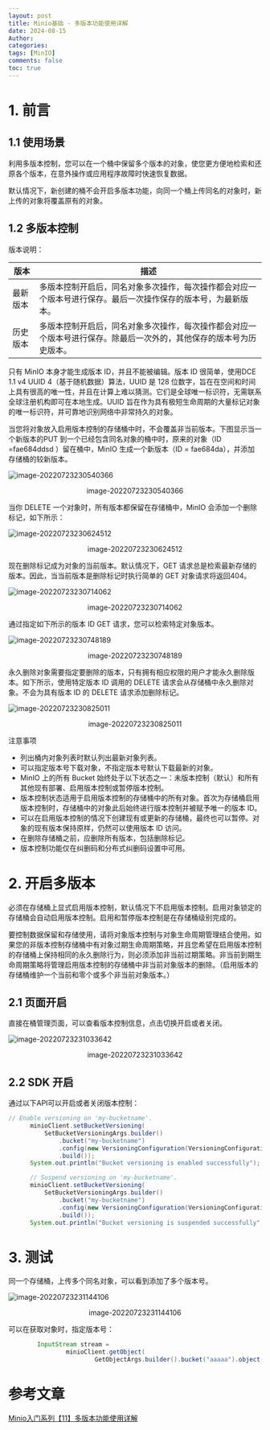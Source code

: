 ```yaml
---
layout: post
title: Minio基础 - 多版本功能使用详解
date: 2024-08-15
Author: 
categories: 
tags: [MinIO]
comments: false
toc: true
---
```




# 1. 前言

## 1.1 使用场景

利用多版本控制，您可以在一个桶中保留多个版本的对象，使您更方便地检索和还原各个版本，在意外操作或应用程序故障时快速恢复数据。

默认情况下，新创建的桶不会开启多版本功能，向同一个桶上传同名的对象时，新上传的对象将覆盖原有的对象。

## 1.2 多版本控制

版本说明：

| 版本   | 描述                                                         |
|------|------------------------------------------------------------|
| 最新版本 | 多版本控制开启后，同名对象多次操作，每次操作都会对应一个版本号进行保存。最后一次操作保存的版本号，为最新版本。    |
| 历史版本 | 多版本控制开启后，同名对象多次操作，每次操作都会对应一个版本号进行保存。除最后一次外的，其他保存的版本号为历史版本。 |

只有 MinIO 本身才能生成版本 ID，并且不能被编辑。版本 ID 很简单，使用DCE 1.1 v4 UUID 4（基于随机数据）算法，UUID 是 128 位数字，旨在在空间和时间上具有很高的唯一性，并且在计算上难以猜测。它们是全球唯一标识符，无需联系全球注册机构即可在本地生成。UUID 旨在作为具有极短生命周期的大量标记对象的唯一标识符，并可靠地识别网络中非常持久的对象。

当您将对象放入启用版本控制的存储桶中时，不会覆盖非当前版本。下图显示当一个新版本的PUT 到一个已经包含同名对象的桶中时，原来的对象（ID =fae684ddsd ）留在桶中，MinIO 生成一个新版本（ID = fae684da），并添加存储桶的较新版本。

![image-20220723230540366](https://pic.altair288.eu.org/file/3ade0b5b87204098213c3.png)

<center>image-20220723230540366</center>

当你 DELETE 一个对象时，所有版本都保留在存储桶中，MinIO 会添加一个删除标记，如下所示：

![image-20220723230624512](https://pic.altair288.eu.org/file/4df6d3f60cb0d1849d5c2.png)

<center>image-20220723230624512</center>

现在删除标记成为对象的当前版本。默认情况下，GET 请求总是检索最新存储的版本。因此，当当前版本是删除标记时执行简单的 GET 对象请求将返回404。

![image-20220723230714062](https://pic.altair288.eu.org/file/1340a694787fcb535f49f.png)

<center>image-20220723230714062</center>

通过指定如下所示的版本 ID GET 请求，您可以检索特定对象版本。

![image-20220723230748189](https://pic.altair288.eu.org/file/54a0018f6b965636bd048.png)

<center>image-20220723230748189</center>

永久删除对象需要指定要删除的版本，只有拥有相应权限的用户才能永久删除版本。如下所示，使用特定版本 ID 调用的 DELETE 请求会从存储桶中永久删除对象。不会为具有版本 ID 的 DELETE 请求添加删除标记。

![image-20220723230825011](https://pic.altair288.eu.org/file/68c397771e6047469b9bf.png)

<center>image-20220723230825011</center>

注意事项

- 列出桶内对象列表时默认列出最新对象列表。
- 可以指定版本号下载对象，不指定版本号默认下载最新的对象。
- MinIO 上的所有 Bucket 始终处于以下状态之一：未版本控制（默认）和所有其他现有部署、启用版本控制或暂停版本控制。
- 版本控制状态适用于启用版本控制的存储桶中的所有对象。首次为存储桶启用版本控制时，存储桶中的对象此后始终进行版本控制并被赋予唯一的版本 ID。
- 可以在启用版本控制的情况下创建现有或更新的存储桶，最终也可以暂停。对象的现有版本保持原样，仍然可以使用版本 ID 访问。
- 在删除存储桶之前，应删除所有版本，包括删除标记。
- 版本控制功能仅在纠删码和分布式纠删码设置中可用。

# 2. 开启多版本

必须在存储桶上显式启用版本控制，默认情况下不启用版本控制。启用对象锁定的存储桶会自动启用版本控制。启用和暂停版本控制是在存储桶级别完成的。

要控制数据保留和存储使用，请将对象版本控制与对象生命周期管理结合使用。如果您的非版本控制存储桶中有对象过期生命周期策略，并且您希望在启用版本控制的存储桶上保持相同的永久删除行为，则必须添加非当前过期策略。非当前到期生命周期策略将管理启用版本控制的存储桶中非当前对象版本的删除。（启用版本的存储桶维护一个当前和零个或多个非当前对象版本。）

## 2.1 页面开启

直接在桶管理页面，可以查看版本控制信息，点击切换开启或者关闭。

![image-20220723231033642](https://pic.altair288.eu.org/file/c760df73859dff23ed9fa.png)

<center>image-20220723231033642</center>

## 2.2 SDK 开启

通过以下API可以开启或者关闭版本控制：

```java
// Enable versioning on 'my-bucketname'.
      minioClient.setBucketVersioning(
          SetBucketVersioningArgs.builder()
              .bucket("my-bucketname")
              .config(new VersioningConfiguration(VersioningConfiguration.Status.ENABLED, null))
              .build());
      System.out.println("Bucket versioning is enabled successfully");

      // Suspend versioning on 'my-bucketname'.
      minioClient.setBucketVersioning(
          SetBucketVersioningArgs.builder()
              .bucket("my-bucketname")
              .config(new VersioningConfiguration(VersioningConfiguration.Status.SUSPENDED, null))
              .build());
      System.out.println("Bucket versioning is suspended successfully");
```

# 3. 测试

同一个存储桶，上传多个同名对象，可以看到添加了多个版本号。

![image-20220723231144106](https://pic.altair288.eu.org/file/9815301d85712e0a10ac7.png)

<center>image-20220723231144106</center>

可以在获取对象时，指定版本号：

```java
        InputStream stream =
                minioClient.getObject(
                        GetObjectArgs.builder().bucket("aaaaa").object("my-objectname").versionId("aadsadsafsa").build());
```

# 参考文章

[Minio入门系列【11】多版本功能使用详解](https://yunyanchengyu.blog.csdn.net/article/details/120867981)
